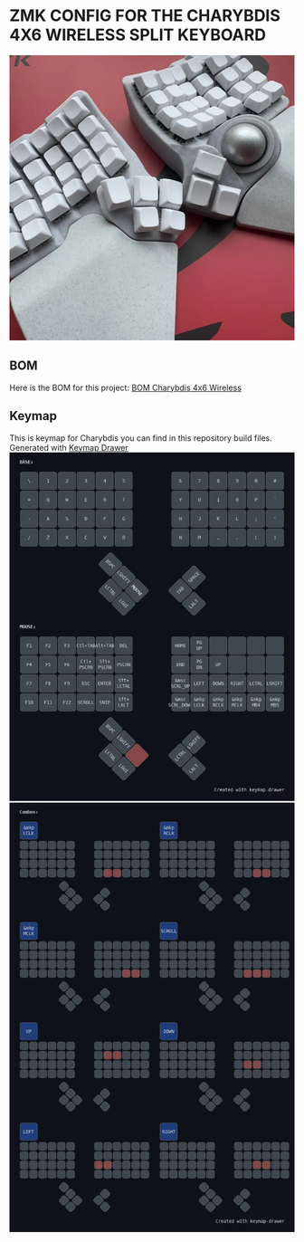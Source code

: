 # ZMK CONFIG FOR THE CHARYBDIS 4X6 WIRELESS SPLIT KEYBOARD

![Example Keyboard](/docs/picture/optimize.jpg)

## BOM

Here is the BOM for this project: [BOM Charybdis 4x6 Wireless](/docs/bom/readme.md)

## Keymap

This is keymap for Charybdis you can find in this repository build files.  
Generated with [Keymap Drawer](https://github.com/caksoylar/keymap-drawer-web/)
![RZ Keymap](/docs/layouts/my_keymap.png)
![RZ Keymap combos](/docs/layouts/combos.png)
